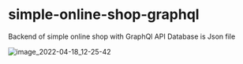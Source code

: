 # simple-online-shop-graphql
Backend of simple online shop with GraphQl API
Database is Json file

![image_2022-04-18_12-25-42](https://user-images.githubusercontent.com/93753232/163772446-82f159d2-c856-4684-b71c-f1502591e643.png)

